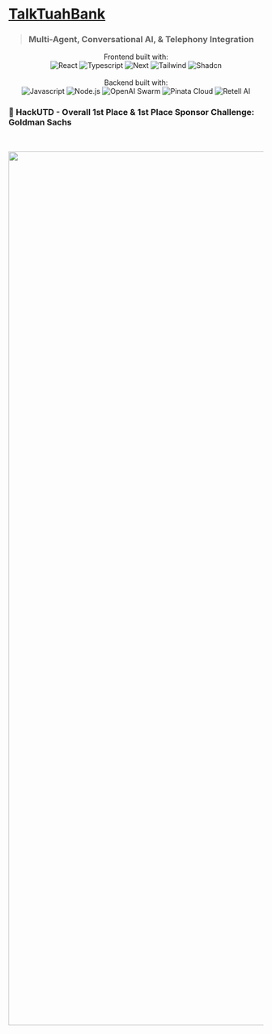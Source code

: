 # [TalkTuahBank]([https://devpost.com/software/splatnft](https://devpost.com/software/talktuahbank?ref_content=user-portfolio&ref_feature=in_progress))

> ### Multi-Agent, Conversational AI, & Telephony Integration

<p align="center">
  Frontend built with: <br>
  <img src=https://img.shields.io/badge/React-20232A?style=for-the-badge&logo=react&logoColor=61DAFB alt="React">
  <img src=https://img.shields.io/badge/TypeScript-007ACC?style=for-the-badge&logo=typescript&logoColor=white alt="Typescript">
  <img src=https://img.shields.io/badge/next%20js-000000?style=for-the-badge&logo=nextdotjs&logoColor=white alt="Next">
  <img src=https://img.shields.io/badge/Tailwind_CSS-38B2AC?style=for-the-badge&logo=tailwind-css&logoColor=white alt="Tailwind">
  <img src=https://img.shields.io/badge/shadcn-000000?style=for-the-badge&logo=shadcnui&logoColor=white alt="Shadcn">
  <br><br>
  Backend built with: <br>
  <img src=https://img.shields.io/badge/JavaScript-323330?style=for-the-badge&logo=javascript&logoColor=F7DF1E alt="Javascript">
  <img src=https://img.shields.io/badge/Node%20js-339933?style=for-the-badge&logo=nodedotjs&logoColor=white alt="Node.js">
  <img src="https://img.shields.io/badge/OpenAI_Swarm-34a853?style=for-the-badge&logo=openai&logoColor=white" alt="OpenAI Swarm">
  <img src="https://img.shields.io/badge/Pinata_Cloud-F2E3A1?style=for-the-badge&logo=pinata&logoColor=black" alt="Pinata Cloud">
  <img src="https://img.shields.io/badge/Retell_AI-FF7F50?style=for-the-badge&logo=retell&logoColor=white" alt="Retell AI">
  <br>
</p>

### 🏅 HackUTD - Overall 1st Place & 1st Place Sponsor Challenge: Goldman Sachs

<br>

<p align="center">
    <a href="https://devpost.com/software/talktuahbank?ref_content=user-portfolio&ref_feature=in_progress">
        <img width="1728" alt="Talk" src="https://github.com/user-attachments/assets/46459527-c8c5-4379-a0b4-e6aac1b96d76">
    </a>
</p>
